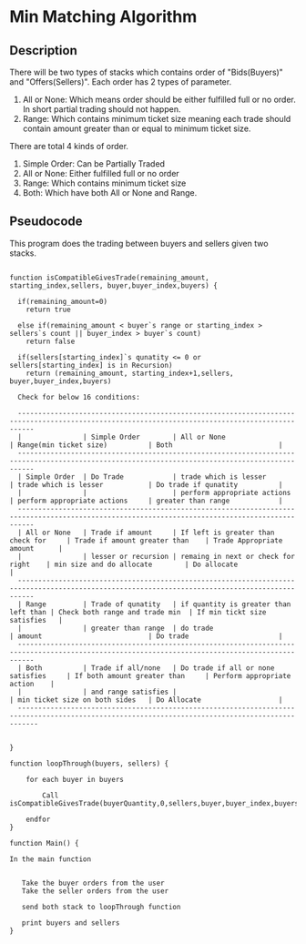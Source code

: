 # Min Matching Algorithm


## Description

There will be two types of stacks which contains order of "Bids(Buyers)" and "Offers(Sellers)". Each order has 2 types of parameter.

1. All or None: Which means order should be either fulfilled full or no order. In short partial trading should not happen.
2. Range: Which contains minimum ticket size meaning each trade should contain amount greater than or equal to minimum ticket size.

There are total 4 kinds of order.
1. Simple Order: Can be Partially Traded
2. All or None: Either fulfilled full or no order
3. Range: Which contains minimum ticket size
4. Both: Which have both All or None and Range.

## Pseudocode

This program does the trading between buyers and sellers given two stacks.

```

function isCompatibleGivesTrade(remaining_amount, starting_index,sellers, buyer,buyer_index,buyers) {

  if(remaining_amount=0)
    return true
    
  else if(remaining_amount < buyer`s range or starting_index > sellers`s count || buyer_index > buyer`s count)
    return false
  
  if(sellers[starting_index]`s qunatity <= 0 or sellers[starting_index] is in Recursion)
    return (remaining_amount, starting_index+1,sellers, buyer,buyer_index,buyers)
    
  Check for below 16 conditions:
  
  ------------------------------------------------------------------------------------------------------------------------------------------------
  |               | Simple Order        | All or None                           | Range(min ticket size)          | Both                          |
  ------------------------------------------------------------------------------------------------------------------------------------------------
  | Simple Order  | Do Trade            | trade which is lesser                 | trade which is lesser           | Do trade if qunatity          |
  |               |                     | perform appropriate actions           | perform appropriate actions     | greater than range            |
  ------------------------------------------------------------------------------------------------------------------------------------------------
  | All or None   | Trade if amount     | If left is greater than check for     | Trade if amount greater than    | Trade Appropriate amount      |
  |               | lesser or recursion | remaing in next or check for right    | min size and do allocate        | Do allocate                   |
  ------------------------------------------------------------------------------------------------------------------------------------------------
  | Range         | Trade of qunatity   | if quantity is greater than left than | Check both range and trade min  | If min tickt size satisfies   |
  |               | greater than range  | do trade                              | amount                          | Do trade                      |
  ------------------------------------------------------------------------------------------------------------------------------------------------
  | Both          | Trade if all/none   | Do trade if all or none satisfies     | If both amount greater than     | Perform appropriate action    |
  |               | and range satisfies |                                       | min ticket size on both sides   | Do Allocate                   |
  -------------------------------------------------------------------------------------------------------------------------------------------------


}

function loopThrough(buyers, sellers) {

    for each buyer in buyers
    
        Call isCompatibleGivesTrade(buyerQuantity,0,sellers,buyer,buyer_index,buyers)
        
    endfor
}

function Main() { 

In the main function 
     
         
   Take the buyer orders from the user 
   Take the seller orders from the user 
  
   send both stack to loopThrough function
   
   print buyers and sellers
} 

```
